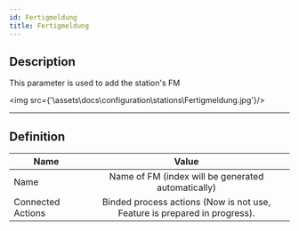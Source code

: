 ```yaml
---
id: Fertigmeldung
title: Fertigmeldung
---
```


## Description

This parameter is used to add the station's FM

<img src={'\\assets\\docs\\configuration\\stations\\Fertigmeldung.jpg'}/>

---

## Definition

| Name              |      Value
| -------------     | :-----------:
| Name              | Name of FM (index will be generated automatically)                
| Connected Actions | Binded process actions (Now is not use, Feature is prepared in progress).  
